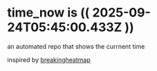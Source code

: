 # time_now is (( 2025-09-24T05:45:00.433Z ))

an automated repo that shows the currnent time

inspired by [breakingheatmap](https://github.com/breakingheatmap/breakingheatmap)